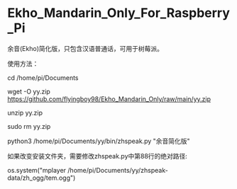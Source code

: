 # Ekho_Mandarin_Only_For_Raspberry_Pi
余音(Ekho)简化版，只包含汉语普通话，可用于树莓派。



使用方法：

cd /home/pi/Documents

wget -O yy.zip https://github.com/flyingboy98/Ekho_Mandarin_Only/raw/main/yy.zip

unzip yy.zip

sudo rm yy.zip

python3 /home/pi/Documents/yy/bin/zhspeak.py "余音简化版"



如果改变安装文件夹，需要修改zhspeak.py中第88行的绝对路径:

os.system("mplayer /home/pi/Documents/yy/zhspeak-data/zh_ogg/tem.ogg")

